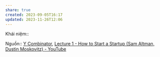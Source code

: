 ```yaml
---
share: true
created: 2023-09-05T16:17
updated: 2023-11-26T12:06
---
```

Khái niệm:: 

Nguồn:: [Y Combinator](../../../%CE%9E%20Ngu%E1%BB%93n/Y%20Combinator.md), [Lecture 1 - How to Start a Startup (Sam Altman, Dustin Moskovitz) - YouTube](https://youtu.be/CBYhVcO4WgI?si=Tx2-k5qISVbwudr9&t=485)